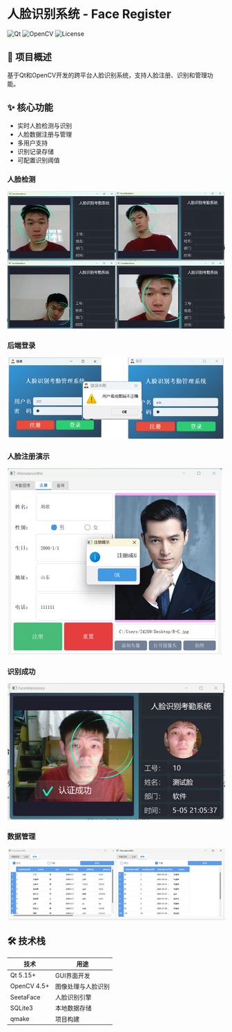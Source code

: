 # 人脸识别系统 - Face Register

![Qt](https://img.shields.io/badge/Qt-5.15-green)
![OpenCV](https://img.shields.io/badge/OpenCV-4.5-blue)
![License](https://img.shields.io/badge/License-MIT-orange)

## 📌 项目概述

基于Qt和OpenCV开发的跨平台人脸识别系统，支持人脸注册、识别和管理功能。

## ✨ 核心功能

- 实时人脸检测与识别
- 人脸数据注册与管理
- 多用户支持
- 识别记录存储
- 可配置识别阈值
### 人脸检测
![检测界面](docs/images/qiand.jpg)

### 后端登录
![登录界面](docs/images/login.png)
### 人脸注册演示
![人脸注册](docs/images/register.png)

### 识别成功
![识别成功](docs/images/success.png)

### 数据管理
![数据管理](docs/images/data.png)

## 🛠️ 技术栈

| 技术        | 用途                |
|-------------|-------------------|
| Qt 5.15+    | GUI界面开发         |
| OpenCV 4.5+ | 图像处理与人脸识别   |
| SeetaFace | 人脸识别引擎   |
| SQLite3     | 本地数据存储        |
| qmake       | 项目构建            |


